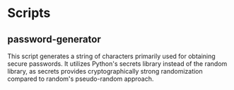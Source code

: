 # Scripts
## password-generator
This script generates a string of characters primarily used for obtaining secure passwords. It utilizes Python's secrets library instead of the random library, as secrets provides cryptographically strong randomization compared to random's pseudo-random approach.
